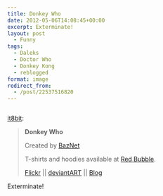 ```yaml
---
title: Donkey Who
date: 2012-05-06T14:08:45+00:00
excerpt: Exterminate!
layout: post
  - Funny
tags:
  - Daleks
  - Doctor Who
  - Donkey Kong
  - reblogged
format: image
redirect_from:
  - /post/22537516820
---
```

<img class="alignnone size-full wp-image-25" src="https://dv8b8dkxht4vb.cloudfront.net/img/tumblr_m3k92qiztz1r4t7g0o1_1280.jpg" alt="" srcset="https://dv8b8dkxht4vb.cloudfront.net/img/tumblr_m3k92qiztz1r4t7g0o1_1280.jpg 1024w, https://dv8b8dkxht4vb.cloudfront.net/img/tumblr_m3k92qiztz1r4t7g0o1_1280-282x300.jpg 282w, https://dv8b8dkxht4vb.cloudfront.net/img/tumblr_m3k92qiztz1r4t7g0o1_1280-963x1024.jpg 963w" sizes="(max-width: 1024px) 100vw, 1024px" />

[it8bit](http://www.it8bit.com/post/22483166618/donkey-who):

> **Donkey Who**
> 
> Created by [BazNet](http://baznetart.tumblr.com/)
> 
> T-shirts and hoodies available at [Red Bubble](http://www.redbubble.com/people/baznet/works/8815873-donkey-who).
> 
> [Flickr](http://www.flickr.com/photos/70952231@N05/with/7145548629/) || [deviantART](http://baznet.deviantart.com/) || [Blog](http://baznetart.blogspot.com/)

Exterminate!